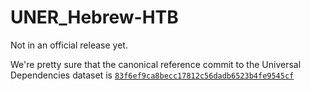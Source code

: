 # UNER_Hebrew-HTB

Not in an official release yet.

We're pretty sure that the canonical reference commit to the Universal Dependencies dataset is [`83f6ef9ca8becc17812c56dadb6523b4fe9545cf`](https://github.com/UniversalDependencies/UD_Hebrew-HTB/commit/83f6ef9ca8becc17812c56dadb6523b4fe9545cf)


